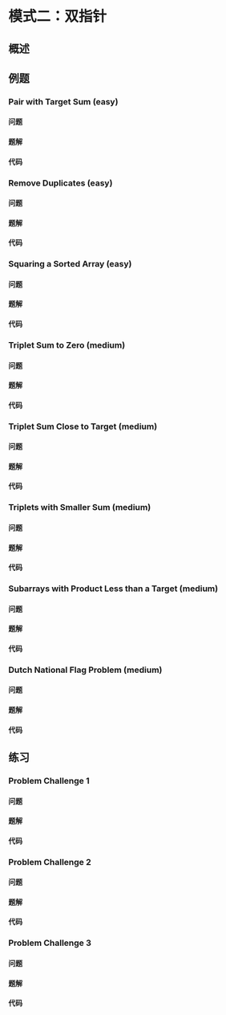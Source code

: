 # 模式二：双指针

## 概述


## 例题

### Pair with Target Sum (easy)

#### 问题

#### 题解

#### 代码

### Remove Duplicates (easy)

#### 问题

#### 题解

#### 代码

### Squaring a Sorted Array (easy)

#### 问题

#### 题解

#### 代码

### Triplet Sum to Zero (medium)

#### 问题

#### 题解

#### 代码

### Triplet Sum Close to Target (medium)

#### 问题

#### 题解

#### 代码

### Triplets with Smaller Sum (medium)

#### 问题

#### 题解

#### 代码

### Subarrays with Product Less than a Target (medium)

#### 问题

#### 题解

#### 代码

### Dutch National Flag Problem (medium)

#### 问题

#### 题解

#### 代码

## 练习

### Problem Challenge 1

#### 问题

#### 题解

#### 代码

### Problem Challenge 2

#### 问题

#### 题解

#### 代码

### Problem Challenge 3

#### 问题

#### 题解

#### 代码

